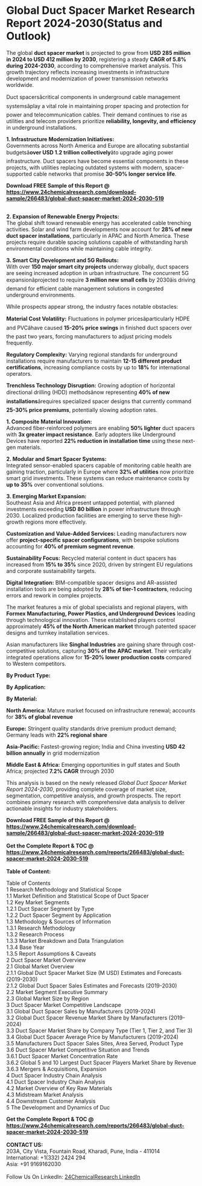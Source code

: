 <h1>Global Duct Spacer Market Research Report 2024-2030(Status and Outlook)</h1><p>The global <strong>duct spacer market</strong> is projected to grow from <strong>USD 285 million in 2024 to USD 412 million by 2030</strong>, registering a steady <strong>CAGR of 5.8% during 2024-2030</strong>, according to comprehensive market analysis. This growth trajectory reflects increasing investments in infrastructure development and modernization of power transmission networks worldwide.</p><p>Duct spacersâcritical components in underground cable management systemsâplay a vital role in maintaining proper spacing and protection for power and telecommunication cables. Their demand continues to rise as utilities and telecom providers prioritize <strong>reliability, longevity, and efficiency</strong> in underground installations.</p><p><strong>1. Infrastructure Modernization Initiatives:</strong><br>
Governments across North America and Europe are allocating substantial budgetsâ<strong>over USD 1.2 trillion collectively</strong>âto upgrade aging power infrastructure. Duct spacers have become essential components in these projects, with utilities replacing outdated systems with modern, spacer-supported cable networks that promise <strong>30-50% longer service life</strong>.</p><div><b>Download FREE Sample of this Report @ 
            <a href="https://www.24chemicalresearch.com/download-sample/266483/global-duct-spacer-market-2024-2030-519">
            https://www.24chemicalresearch.com/download-sample/266483/global-duct-spacer-market-2024-2030-519</a></b></div><br><p><strong>2. Expansion of Renewable Energy Projects:</strong><br>
The global shift toward renewable energy has accelerated cable trenching activities. Solar and wind farm developments now account for <strong>28% of new duct spacer installations</strong>, particularly in APAC and North America. These projects require durable spacing solutions capable of withstanding harsh environmental conditions while maintaining cable integrity.</p><p><strong>3. Smart City Development and 5G Rollouts:</strong><br>
With over <strong>150 major smart city projects</strong> underway globally, duct spacers are seeing increased adoption in urban infrastructure. The concurrent 5G expansionâprojected to require <strong>3 million new small cells</strong> by 2030âis driving demand for efficient cable management solutions in congested underground environments.</p><p>While prospects appear strong, the industry faces notable obstacles:</p><p><strong>Material Cost Volatility:</strong> Fluctuations in polymer pricesâparticularly HDPE and PVCâhave caused <strong>15-20% price swings</strong> in finished duct spacers over the past two years, forcing manufacturers to adjust pricing models frequently.</p><p><strong>Regulatory Complexity:</strong> Varying regional standards for underground installations require manufacturers to maintain <strong>12-15 different product certifications</strong>, increasing compliance costs by up to <strong>18%</strong> for international operators.</p><p><strong>Trenchless Technology Disruption:</strong> Growing adoption of horizontal directional drilling (HDD) methodsânow representing <strong>40% of new installations</strong>ârequires specialized spacer designs that currently command <strong>25-30% price premiums</strong>, potentially slowing adoption rates.</p><p><strong>1. Composite Material Innovation:</strong><br>
Advanced fiber-reinforced polymers are enabling <strong>50% lighter</strong> duct spacers with <strong>3x greater impact resistance</strong>. Early adopters like Underground Devices have reported <strong>22% reduction in installation time</strong> using these next-gen materials.</p><p><strong>2. Modular and Smart Spacer Systems:</strong><br>
Integrated sensor-enabled spacers capable of monitoring cable health are gaining traction, particularly in Europe where <strong>32% of utilities</strong> now prioritize smart grid investments. These systems can reduce maintenance costs by <strong>up to 35%</strong> over conventional solutions.</p><p><strong>3. Emerging Market Expansion:</strong><br>
Southeast Asia and Africa present untapped potential, with planned investments exceeding <strong>USD 80 billion</strong> in power infrastructure through 2030. Localized production facilities are emerging to serve these high-growth regions more effectively.</p><p><strong>Customization and Value-Added Services:</strong> Leading manufacturers now offer <strong>project-specific spacer configurations</strong>, with bespoke solutions accounting for <strong>40% of premium segment revenue</strong>.</p><p><strong>Sustainability Focus:</strong> Recycled material content in duct spacers has increased from <strong>15% to 35%</strong> since 2020, driven by stringent EU regulations and corporate sustainability targets.</p><p><strong>Digital Integration:</strong> BIM-compatible spacer designs and AR-assisted installation tools are being adopted by <strong>28% of tier-1 contractors</strong>, reducing errors and rework in complex projects.</p><p>The market features a mix of global specialists and regional players, with <strong>Formex Manufacturing, Power Plastics, and Underground Devices</strong> leading through technological innovation. These established players control approximately <strong>45% of the North American market</strong> through patented spacer designs and turnkey installation services.</p><p>Asian manufacturers like <strong>Singhal Industries</strong> are gaining share through cost-competitive solutions, capturing <strong>30% of the APAC market</strong>. Their vertically integrated operations allow for <strong>15-20% lower production costs</strong> compared to Western competitors.</p><p><strong>By Product Type:</strong></p><p><strong>By Application:</strong></p><p><strong>By Material:</strong></p><p><strong>North America:</strong> Mature market focused on infrastructure renewal; accounts for <strong>38% of global revenue</strong></p><p><strong>Europe:</strong> Stringent quality standards drive premium product demand; Germany leads with <strong>22% regional share</strong></p><p><strong>Asia-Pacific:</strong> Fastest-growing region; India and China investing <strong>USD 42 billion annually</strong> in grid modernization</p><p><strong>Middle East &amp; Africa:</strong> Emerging opportunities in gulf states and South Africa; projected <strong>7.2% CAGR</strong> through 2030</p><p>This analysis is based on the newly released <em>Global Duct Spacer Market Report 2024-2030</em>, providing complete coverage of market size, segmentation, competitive analysis, and growth prospects. The report combines primary research with comprehensive data analysis to deliver actionable insights for industry stakeholders.</p><div><b>Download FREE Sample of this Report @ 
            <a href="https://www.24chemicalresearch.com/download-sample/266483/global-duct-spacer-market-2024-2030-519">
            https://www.24chemicalresearch.com/download-sample/266483/global-duct-spacer-market-2024-2030-519</a></b></div><br><div><b>Get the Complete Report & TOC @ 
            <a href="https://www.24chemicalresearch.com/reports/266483/global-duct-spacer-market-2024-2030-519">
            https://www.24chemicalresearch.com/reports/266483/global-duct-spacer-market-2024-2030-519</a></b></div><br>
            <b>Table of Content:</b><p>Table of Contents<br />
1 Research Methodology and Statistical Scope<br />
1.1 Market Definition and Statistical Scope of Duct Spacer<br />
1.2 Key Market Segments<br />
1.2.1 Duct Spacer Segment by Type<br />
1.2.2 Duct Spacer Segment by Application<br />
1.3 Methodology & Sources of Information<br />
1.3.1 Research Methodology<br />
1.3.2 Research Process<br />
1.3.3 Market Breakdown and Data Triangulation<br />
1.3.4 Base Year<br />
1.3.5 Report Assumptions & Caveats<br />
2 Duct Spacer Market Overview<br />
2.1 Global Market Overview<br />
2.1.1 Global Duct Spacer Market Size (M USD) Estimates and Forecasts (2019-2030)<br />
2.1.2 Global Duct Spacer Sales Estimates and Forecasts (2019-2030)<br />
2.2 Market Segment Executive Summary<br />
2.3 Global Market Size by Region<br />
3 Duct Spacer Market Competitive Landscape<br />
3.1 Global Duct Spacer Sales by Manufacturers (2019-2024)<br />
3.2 Global Duct Spacer Revenue Market Share by Manufacturers (2019-2024)<br />
3.3 Duct Spacer Market Share by Company Type (Tier 1, Tier 2, and Tier 3)<br />
3.4 Global Duct Spacer Average Price by Manufacturers (2019-2024)<br />
3.5 Manufacturers Duct Spacer Sales Sites, Area Served, Product Type<br />
3.6 Duct Spacer Market Competitive Situation and Trends<br />
3.6.1 Duct Spacer Market Concentration Rate<br />
3.6.2 Global 5 and 10 Largest Duct Spacer Players Market Share by Revenue<br />
3.6.3 Mergers & Acquisitions, Expansion<br />
4 Duct Spacer Industry Chain Analysis<br />
4.1 Duct Spacer Industry Chain Analysis<br />
4.2 Market Overview of Key Raw Materials<br />
4.3 Midstream Market Analysis<br />
4.4 Downstream Customer Analysis<br />
5 The Development and Dynamics of Duc</p><div><b>Get the Complete Report & TOC @ 
            <a href="https://www.24chemicalresearch.com/reports/266483/global-duct-spacer-market-2024-2030-519">
            https://www.24chemicalresearch.com/reports/266483/global-duct-spacer-market-2024-2030-519</a></b></div><br><b>CONTACT US:</b><br>
            203A, City Vista, Fountain Road, Kharadi, Pune, India - 411014<br>
            International: +1(332) 2424 294<br>
            Asia: +91 9169162030 <br><br>
            Follow Us On LinkedIn: <a href="https://www.linkedin.com/company/24chemicalresearch/">24ChemicalResearch LinkedIn</a>